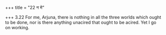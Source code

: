 +++
title = "22 न मे"

+++
3.22 For me, Arjuna, there is nothing in all the three worlds which
ought to be done, nor is there anything unacired that ought to be
acired. Yet I go on working.
